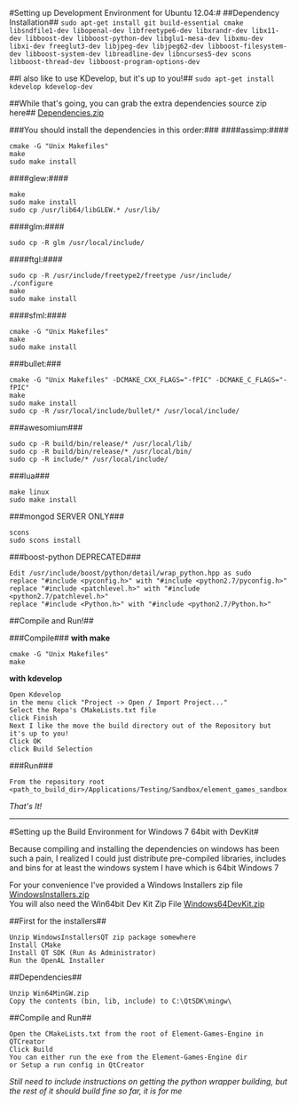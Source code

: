<!--For the raw dependencies sources, you can download them as a zip file from here:
www.palodequeso.net/Dependencies.zip

If you are building this on a 64 bit windows platform. I have provided the prebuilt libraries as well as headers and binaries required to built this project yourself with MinGW. I normally do my development under Linux but seeing how this project is designed to be cross platform, I might as well make it easy to write and compile this code everywhere.
www.palodequeso.net/Win64MinGW.zip
^-- Out of date... sorry, need to rebuild boost in windows with -fPIC as described below.

Bullet must be built with -fPIC for python compatability
To do so, you must run cmake -G "Some Generator" I like "Unix Makefiles"
and then edit CMakeCache.txt to say CMAKE_CXX_FLAGS:STRING=-fPIC as well as the CMAKE_C_FLAGS
Information Found here!
http://bulletphysics.org/Bullet/phpBB3/viewtopic.php?t=5250-->


#Setting up Development Environment for Ubuntu 12.04:#
##Dependency Installation##
```sudo apt-get install git build-essential cmake libsndfile1-dev libopenal-dev libfreetype6-dev libxrandr-dev libx11-dev libboost-dev libboost-python-dev libglu1-mesa-dev libxmu-dev libxi-dev freeglut3-dev libjpeg-dev libjpeg62-dev libboost-filesystem-dev libboost-system-dev libreadline-dev libncurses5-dev scons libboost-thread-dev libboost-program-options-dev```

##I also like to use KDevelop, but it's up to you!##
```sudo apt-get install kdevelop kdevelop-dev```

##While that's going, you can grab the extra dependencies source zip here##
[Dependencies.zip](http://www.palodequeso.net/Dependencies.zip)

###You should install the dependencies in this order:###
####assimp:####
```
cmake -G "Unix Makefiles"  
make  
sudo make install
```
####glew:####
```
make  
sudo make install  
sudo cp /usr/lib64/libGLEW.* /usr/lib/
```
####glm:####
```
sudo cp -R glm /usr/local/include/
```
####ftgl:####
```
sudo cp -R /usr/include/freetype2/freetype /usr/include/  
./configure  
make  
sudo make install
```
####sfml:####
```
cmake -G "Unix Makefiles"  
make  
sudo make install
```
###bullet:###
```
cmake -G "Unix Makefiles" -DCMAKE_CXX_FLAGS="-fPIC" -DCMAKE_C_FLAGS="-fPIC"   
make  
sudo make install
sudo cp -R /usr/local/include/bullet/* /usr/local/include/
```
###awesomium###
```
sudo cp -R build/bin/release/* /usr/local/lib/  
sudo cp -R build/bin/release/* /usr/local/bin/  
sudo cp -R include/* /usr/local/include/
```
###lua###
```
make linux  
sudo make install
```
###mongod SERVER ONLY###
```
scons  
sudo scons install
```
###boost-python DEPRECATED###
```
Edit /usr/include/boost/python/detail/wrap_python.hpp as sudo  
replace "#include <pyconfig.h>" with "#include <python2.7/pyconfig.h>"  
replace "#include <patchlevel.h>" with "#include <python2.7/patchlevel.h>"  
replace "#include <Python.h>" with "#include <python2.7/Python.h>"
```
##Compile and Run!##

###Compile###
**with make**   
```
cmake -G "Unix Makefiles"  
make
```

**with kdevelop**  
```
Open Kdevelop  
in the menu click "Project -> Open / Import Project..."  
Select the Repo's CMakeLists.txt file  
click Finish  
Next I like the move the build directory out of the Repository but it's up to you!  
Click OK  
click Build Selection
```

###Run###
```
From the repository root  
<path_to_build_dir>/Applications/Testing/Sandbox/element_games_sandbox
```

*That's It!*  
  
**********************************************************************  
  
#Setting up the Build Environment for Windows 7 64bit with DevKit#
  
Because compiling and installing the dependencies on windows has been such a pain, I realized I could just distribute pre-compiled libraries, includes and bins for at least the windows system I have which is 64bit Windows 7  

For your convenience I've provided a Windows Installers zip file  
[WindowsInstallers.zip](http://www.palodequeso.net/WindowsInstallersQT.zip)  
You will also need the Win64bit Dev Kit Zip File
[Windows64DevKit.zip](http://www.palodequeso.net/Win64MinGW.zip)  

##First for the installers##
```
Unzip WindowsInstallersQT zip package somewhere  
Install CMake  
Install QT SDK (Run As Administrator)  
Run the OpenAL Installer
```

##Dependencies##
```
Unzip Win64MinGW.zip  
Copy the contents (bin, lib, include) to C:\QtSDK\mingw\
```

##Compile and Run##
```
Open the CMakeLists.txt from the root of Element-Games-Engine in QTCreator  
Click Build  
You can either run the exe from the Element-Games-Engine dir  
or Setup a run config in QtCreator
```

*Still need to include instructions on getting the python wrapper building, but the rest of it should build fine so far, it is for me*

<!--
**********************************************************************  
  
#Setting up the Build Environment for Windows 7 64bit by compiling libs#

This is pretty much the same process except instead of easily apt-getting some stuff you actually have to download the packages and compile/install them yourself.  

##Dependency Installation##

For your convenience I've provided a Windows Installers zip file  
[WindowsInstallers.zip](http://www.palodequeso.net/WindowsInstallersQT.zip)  
Also be sure to download the Dependencies zip file
[Dependencies.zip](http://www.palodequeso.net/Dependencies.zip)
  
Make sure as you're installing you're adding the bin dirs of these packages to your windows environment path!  

```
Unzip this zip package somewhere  
Install CMake  
Install QT SDK (Run As Administrator)  
Run the OpenAL Installer  
Install Code Blocks (you'll see why later)  
Install Awesomium  
NOTE: Boost is included in here and is needed for the normal dependency builds below  
```

###You should install the dependencies in this order:###

###boost###
```
unzip boost package  
inside boost_1_49_0 copy boost dir (includes) to C:\QtSDK\mingw\include\
```

###assimp###
```
Edit CMakeLists.txt in assimp dir  
set BUILD_ASSIMP_TOOLS to OFF  
set ENABLE_BOOST_WORKAROUND to ON  
Open QTCreator  
Open assimps CMakeLists.txt with (Open Project...)   
click the Hammer in the bottom left (build) wait til completion  
in C:\QtSDK\mingw\include create a assimp directory  
copy the contents of assimps include dir into that assimp directory  
then from the build dir that qtcreator generated (often one level up)  
enter the code directory  
copy libassimp.dll.a to C:\QtSDK\mingw\lib  
copy libassimp.dll to C:\QtSDK\mingw\bin
```

###glew###
```
This only comes with a vc6 project, which code blocks can import  
we use code blocks instead of vc6 because it can compile the vc project with mingw  
open code blocks  
file->import->MS Visual C++ Project  
select glew/build/glew_static  
click the gear icon in the toolbar to build  
it might seem like it failed but it should be fine  
copy glew-1.7.0\lib\libglew_static.a to C:\QtSDK\mingw\lib\  
copy glew-1.7.0\include\GL\* to C:\QtSDK\mingw\include\GL\
```

###glm###
```
cp glm-0.9.3.0\glm C:\QtSDK\mingw\include\
```

###Freetype###
```
open code blocks  
file->import->MS Visual C++ Project  
Select freetype-2.4.6\builds\win32\visualc\freetype  
build  
copy contents of freetype-2.4.6\include to C:\QtSDK\mingw\include\  
copy freetype-2.4.6\objs\release\ftdebug.o to C:\QtSDK\mingw\lib  
copy freetype-2.4.6\objs\release\libfreetype.a to C:\QtSDK\mingw\lib
```

###SFML###
```
with QtCreator open LaurentGomilla-SFML-*\CMakeLists.txt  
copy qtcreator-build\*.a to C:\QtSDK\mingw\lib  
copy qtcreator-build\*.dll to C:\QtSDK\mingw\bin  
copy LaurentGomilla-SFML-*\include\SFML to C:\QtSDK\mingw\include
```

###FTGL###
```
Open Code Blocks  
file->import->MS Visual C++ Project  
Select ftgl-2.1.3~rc5\msvc\vc6.1\ftgl_dll.vsproj  
select Build Target = Release Win32  
cp C:\QtSDK\mingw\lib\libfreetype.a to C:\QtSDK\mingw\lib\libfreetype234.a  
click build  
cp ftgl-2.1.3~rc5\msvc\Build\ftgl.dll C:\QtSDK\mingw\bin  
cp ftgl-2.1.3~rc5\msvc\Build\libftgl.dll.a C:\QtSDK\mingw\lib  
cp ftgl-2.1.3~rc5\src\FTGL C:\QtSDK\mingw\include\
```

###GLUT & Bullet###
```
cp bullet-2.79\Glut\GL\glut.h C:\QtSDK\mingw\include\GL\  
cp bullet-2.79\Glut\glut*.lib C:\QtSDK\mingw\lib\  
with QtCreator open bullet-2.79\CMakeLists.txt  
Build it  
It will appear to fail, but it just failed at building the tests, no biggie  
copy the contents of bullet-2.79\src\ to C:\QtSDK\mingw\include\  
copy the contents of bullet-2.79\lib\ to C:\QtSDK\mingw\lib\  
```

###Awesomium###
```
Run the Installer included in the Windows Package  
cp C:\Program Files (x86)\Khrona LLC\Awesomium SDK\1.6.6\build\include\Awesomium to C:\QtSDK\mingw\include\  
cp C:\Program Files (x86)\Khrona LLC\Awesomium SDK\1.6.6\build\lib\release\Awesomium.lib to C:\QtSDK\mingw\lib\  
copy contents of C:\Program Files (x86)\Khrona LLC\Awesomium SDK\1.6.6\build\bin\release\ to C:\QtSDK\mingw\bin\  
```

##Compile and Run##

Open CMakeLists.txt with QtCreator  
click Build  
You can either run the exe from the Element-Games-Engine dir  
or Setup a run config in QtCreator

*Still need to include instructions on getting the python wrapper building, but the rest of it should build fine so far, it is for me*
-->

